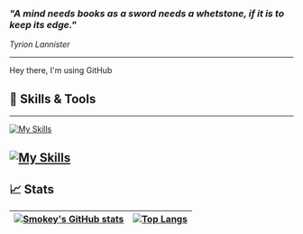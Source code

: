 ### ***"A mind needs books as a sword needs a whetstone, if it is to keep its edge."***
<cite>Tyrion Lannister</cite>

---

Hey there, I'm using GitHub


## 🚀 Skills & Tools
---
[![My Skills](https://skillicons.dev/icons?i=c,cpp,cmake,rust,dotnet,java,linux,matlab,powershell,py,scala,tensorflow,latex,markdown)](https://skillicons.dev)

[![My Skills](https://skillicons.dev/icons?i=discord,github,gitlab,vscode,idea,linkedin,raspberrypi,figma,sketchup)](https://skillicons.dev)
---

## 📈 Stats

|[![Smokey's GitHub stats](https://github-readme-stats.vercel.app/api?username=Smokey95&count_private=true&show_icons=true&theme=dracula)](https://github.com/Smokey95/)| [![Top Langs](https://github-readme-stats.vercel.app/api/top-langs/?username=Smokey95&theme=dracula&layout=compact)](https://github.com/Smokey95/) |
|:--|:--|

